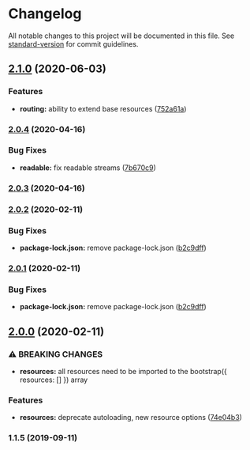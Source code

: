 # Changelog

All notable changes to this project will be documented in this file. See [standard-version](https://github.com/conventional-changelog/standard-version) for commit guidelines.

## [2.1.0](https://github.com/wellenline/via/compare/v2.0.4...v2.1.0) (2020-06-03)


### Features

* **routing:** ability to extend base resources ([752a61a](https://github.com/wellenline/via/commit/752a61a))

### [2.0.4](https://github.com/wellenline/via/compare/v2.0.3...v2.0.4) (2020-04-16)


### Bug Fixes

* **readable:** fix readable streams ([7b670c9](https://github.com/wellenline/via/commit/7b670c9))

### [2.0.3](https://github.com/wellenline/via/compare/v2.0.2...v2.0.3) (2020-04-16)

### [2.0.2](https://github.com/wellenline/via/compare/v2.0.0...v2.0.2) (2020-02-11)


### Bug Fixes

* **package-lock.json:** remove package-lock.json ([b2c9dff](https://github.com/wellenline/via/commit/b2c9dff))

### [2.0.1](https://github.com/wellenline/via/compare/v2.0.0...v2.0.1) (2020-02-11)


### Bug Fixes

* **package-lock.json:** remove package-lock.json ([b2c9dff](https://github.com/wellenline/via/commit/b2c9dff))

## [2.0.0](https://github.com/wellenline/via/compare/v1.1.5...v2.0.0) (2020-02-11)


### ⚠ BREAKING CHANGES

* **resources:** all resources need to be imported to the bootstrap({ resources: [] }) array

### Features

* **resources:** deprecate autoloading, new resource options ([74e04b3](https://github.com/wellenline/via/commit/74e04b3))

### 1.1.5 (2019-09-11)
